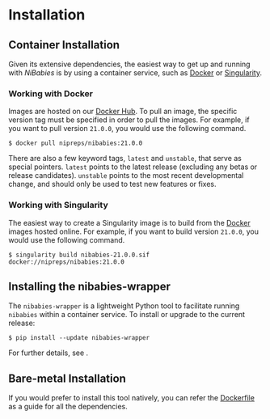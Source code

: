 # Installation

## Container Installation

Given its extensive dependencies, the easiest way to get up and running with *NiBabies* is by using a container service, such as [Docker](https://www.docker.com/get-started) or [Singularity](https://sylabs.io/singularity/).

### Working with Docker

Images are hosted on our [Docker Hub](https://hub.docker.com/r/nipreps/nibabies).
To pull an image, the specific version tag must be specified in order to pull the images.
For example, if you want to pull version `21.0.0`, you would use the following command.
```
$ docker pull nipreps/nibabies:21.0.0
```

There are also a few keyword tags, `latest` and `unstable`, that serve as special pointers.
`latest` points to the latest release (excluding any betas or release candidates).
`unstable` points to the most recent developmental change, and should only be used to test new features or fixes.

### Working with Singularity

The easiest way to create a Singularity image is to build from the [Docker](#working-with-docker) images hosted online.
For example, if you want to build version `21.0.0`, you would use the following command.
```
$ singularity build nibabies-21.0.0.sif docker://nipreps/nibabies:21.0.0
```

## Installing the nibabies-wrapper

The `nibabies-wrapper` is a lightweight Python tool to facilitate running `nibabies` within a container service.
To install or upgrade to the current release:
```
$ pip install --update nibabies-wrapper
```

For further details, see [](usage.md#using-the-nibabies-wrapper).

## Bare-metal Installation

If you would prefer to install this tool natively, you can refer the [Dockerfile](https://github.com/nipreps/nibabies/blob/master/Dockerfile) as a guide for all the dependencies.
